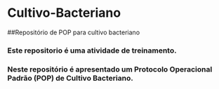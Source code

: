 # Cultivo-Bacteriano
##Repositório de POP para cultivo bacteriano

### Este repositorio é uma atividade de treinamento.
### Neste repositório é apresentado um Protocolo Operacional Padrão (POP) de Cultivo Bacteriano.
